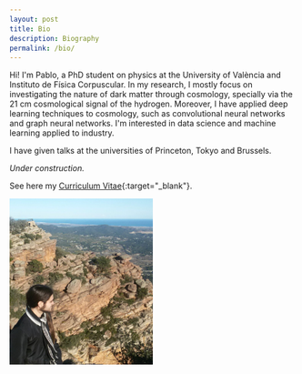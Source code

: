 ```yaml
---
layout: post
title: Bio
description: Biography
permalink: /bio/
---
```


Hi! I'm Pablo, a PhD student on physics at the University of València and Instituto de Física Corpuscular. In my research, I mostly focus on investigating the nature of dark matter through cosmology, specially via the 21 cm cosmological signal of the hydrogen. Moreover, I have applied deep learning techniques to cosmology, such as convolutional neural networks and graph neural networks. I'm interested in data science and machine learning applied to industry.

I have given talks at the universities of Princeton, Tokyo and Brussels.

*Under construction.*

See here my [Curriculum Vitae](/cv.pdf){:target="_blank"}.

<img src="/images/Garbi.png" style="max-width:50%"/>

